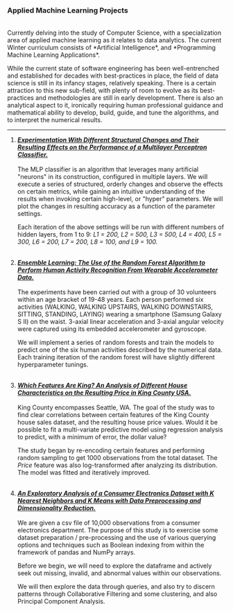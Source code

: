 ### Applied Machine Learning Projects
<br>
Currently delving into the study of Computer Science, with a specialization area of applied machine learning as it relates to data analytics. The current Winter curriculum consists of *Artificial Intelligence*, and *Programming Machine Learning Applications*. 

While the current state of software engineering has been well-entrenched and established for decades with best-practices in place, the field of data science is still in its infancy stages, relatively speaking. There is a certain attraction to this new sub-field, with plenty of room to evolve as its best-practices and methodologies are still in early development. There is also an analytical aspect to it, ironically requiring human professional guidance and mathematical ability to develop, build, guide, and tune the algorithms, and to interpret the numerical results.

-----
1. [**_Experimentation With Different Structural Changes and Their Resulting Effects on the Performance of a Multilayer Perceptron Classifier._**](https://ericnewnam.github.io/sklearn-MNIST-MLP-various.html)
<br><br>
The MLP classifier is an algorithm that leverages many artificial "neurons" in its construction, configured in multiple layers. We will execute a series of structured, orderly changes and observe the effects on certain metrics, while gaining an intuitive understanding of the results when invoking certain high-level, or "hyper" parameters. We will plot the changes in resulting accuracy as a function of the parameter settings.

   Each iteration of the above settings will be run with different numbers of hidden layers, from 1 to 9: *L1 = 200, L2 = 500, L3 = 500, L4 = 400, L5 = 300, L6 = 200, L7 = 200, L8 = 100, and L9 = 100.*
<br><br>
2. [**_Ensemble Learning: The Use of the Random Forest Algorithm to Perform Human Activity Recognition From Wearable Accelerometer Data._**](https://ericnewnam.github.io/sklearn-random-forest.html)
<br><br>
The experiments have been carried out with a group of 30 volunteers within an age bracket of 19-48 years. Each person performed six activities (WALKING, WALKING UPSTAIRS, WALKING DOWNSTAIRS, SITTING, STANDING, LAYING) wearing a smartphone (Samsung Galaxy S II) on the waist. 3-axial linear acceleration and 3-axial angular velocity were captured using its embedded accelerometer and gyroscope.

   We will implement a series of random forests and train the models to predict one of the six human activities described by the numerical data. Each training iteration of the random forest will have slightly different hyperparameter tunings.
<br><br>
3. [**_Which Features Are King? An Analysis of Different House Characteristics on the Resulting Price in King County USA._**](https://ericnewnam.github.io/sas-king-county-report.html)
<br><br>
King County encompasses Seattle, WA. The goal of the study was to find clear correlations between certain features of the King County house sales dataset, and the resulting house price values. Would it be possible to fit a multi-variate predictive model using regression analysis to predict, with a minimum of error, the dollar value? 

   The study began by re-encoding certain features and performing random sampling to get 1000 observations from the total dataset. The _Price_ feature was also log-transformed after analyzing its distribution. The model was fitted and iteratively improved.
<br><br>
4. [**_An Exploratory Analysis of a Consumer Electronics Dataset with K Nearest Neighbors and K Means with Data Preprocessing and Dimensionality Reduction._**](https://ericnewnam.github.io/KNN-experiments-with-KMeans.html)
<br><br>
We are given a csv file of 10,000 observations from a consumer electronics department. The purpose of this study is to exercise some dataset preparation / pre-processing and the use of various querying options and techniques such as Boolean indexing from within the framework of pandas and NumPy arrays.

   Before we begin, we will need to explore the dataframe and actively seek out missing, invalid, and abnormal values within our observations. 

   We will then explore the data through queries, and also try to discern patterns through Collaborative Filtering and some clustering, and also Principal Component Analysis.
<br><br>
